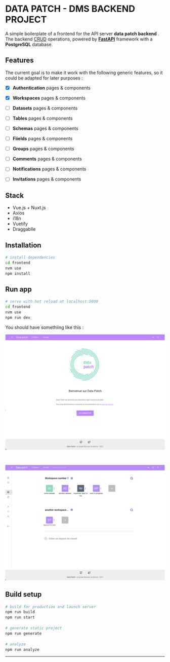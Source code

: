 # DATA PATCH - DMS BACKEND PROJECT

A simple boilerplate of a frontend for the API server **data patch backend** . The backend [CRUD][CRUD_def] operations, powered by **[FastAPI][fastapi]** framework with a **PostgreSQL** database. 

## Features

The current goal is to make it work with the following generic features, so it could be adapted for later purposes :

- [x] **Authentication** pages & components
- [x] **Workspaces** pages & components
- [ ] **Datasets** pages & components
- [ ] **Tables** pages & components
- [ ] **Schemas** pages & components
- [ ] **Fiields** pages & components
- [ ] **Groups** pages & components
- [ ] **Comments** pages & components
- [ ] **Notifications** pages & components
- [ ] **Invitations** pages & components


## Stack

- Vue.js + Nuxt.js
- Axios
- i18n
- Vuetify
- Draggablle


## Installation

```bash
# install dependencies
cd frontend
nvm use
npm install
```

## Run app

```bash
# serve with hot reload at localhost:5000
cd frontend
nvm use
npm run dev
```

You should have somethiing like this :

![screenshot-landing](./docs/statics/screenshot-front-landing-1.png)

<br>

![screenshot-workspaces](./docs/statics/screenshot-front-workspaces-1.png)


## Build setup

```bash
# build for production and launch server
npm run build
npm run start

# generate static project
npm run generate

# analyze
npm run analyze
```

---

[CRUD_def]:https://en.wikipedia.org/wiki/Create,_read,_update_and_delete
[fastapi]:https://fastapi.tiangolo.com/
[fastapi-tuto]:https://fastapi.tiangolo.com/tutorial/
[fastapi-boilerplate]:https://github.com/tiangolo/full-stack-fastapi-postgresql
[MK-fast]:https://www.youtube.com/watch?v=HnJEiTx0feE&list=PL_9Bx_sxJkROtrlVTsGiuu-NtO_BmUfkB

[pipenv]:https://pipenv-fork.readthedocs.io/en/latest/basics.html
[alembic]:https://alembic.sqlalchemy.org/en/latest/
[pytest]:https://docs.pytest.org/en/stable/
[fastapi-tests]:https://fastapi.tiangolo.com/tutorial/testing/

[roadmap-beta]:https://github.com/co-demos/fastapi-boilerplate/projects/1

[baserow]:https://baserow.io/
[airtable]:https://airtable.com/
